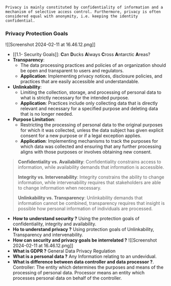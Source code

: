 

```
Privacy is mainly constituted by confidentiality of information and a mechanism of selective access control. Furthermore, privacy is often considered equal with anonymity, i.e. keeping the identity confidential.
```


### Privacy Protection Goals
![[Screenshot 2024-02-11 at 16.46.12.png]]
- [[1.1- Security Goals]]: **C**an **D**ucks **A**lways **C**ross **A**ntarctic **A**reas?
- **Transparency**:
	- The data processing practices and policies of an organization should be open and transparent to users and regulators.
	- **Application**: Implementing privacy notices, disclosure policies, and practices that are easily accessible and understandable.
- **Unlinkability**:
	- Limiting the collection, storage, and processing of personal data to what is strictly necessary for the intended purpose.
	- **Application**: Practices include only collecting data that is directly relevant and necessary for a specified purpose and deleting data that is no longer needed.
- **Purpose Limitation**:
	- Restricting the processing of personal data to the original purposes for which it was collected, unless the data subject has given explicit consent for a new purpose or if a legal exception applies.
	- **Application**: Implementing mechanisms to track the purposes for which data was collected and ensuring that any further processing aligns with those purposes or involves obtaining new consent.

> **Confidentiality vs. Availability**: Confidentiality constrains access to information, while availability demands that information is accessible.
> 
> **Integrity vs. Intervenability**: Integrity constrains the ability to change information, while intervenability requires that stakeholders are able to change information when necessary.
> 
> **Unlinkability vs. Transparency**: Unlinkability demands that information cannot be combined, transparency requires that insight is possible how personal information of individuals are processed.


- **How to understand security ?**
	Using the protection goals of confidentiality, integrity and availability.
- **Ho to understand privacy ?**
	 Using protection goals of Unlinkability, Transparency and intervenability.
- **How can security and privacy goals be interrelated ?**
	 ![[Screenshot 2024-02-11 at 16.46.12.png]]
- **What is GDPR ?**
	 General Data Privacy Regulation
- **What is a personal data ?**
	Any Information relating to an undevidual.
- **What is difference between data controller and data processor ?**.
	 Controller: The entity which determines the purposes and means of the processing of personal data.
	 Processor means an entity which processes personal data on behalf of the controller.